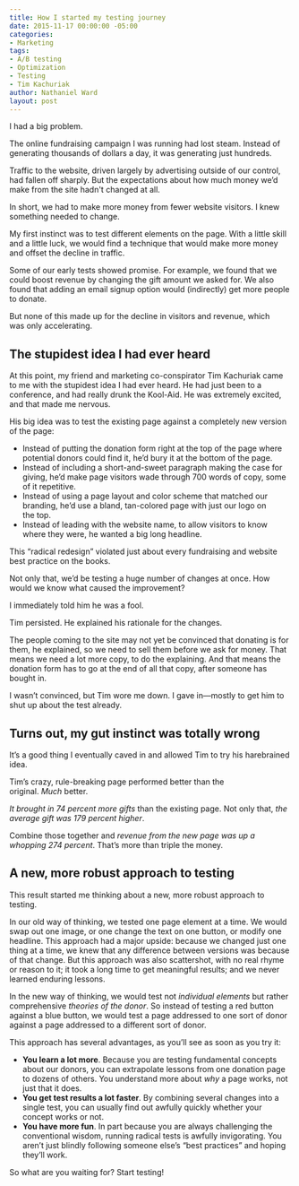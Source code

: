 ```yaml
---
title: How I started my testing journey
date: 2015-11-17 00:00:00 -05:00
categories:
- Marketing
tags:
- A/B testing
- Optimization
- Testing
- Tim Kachuriak
author: Nathaniel Ward
layout: post
---
```


I had a big problem.

The online fundraising campaign I was running had lost steam. Instead of generating thousands of dollars a day, it was generating just hundreds.

Traffic to the website, driven largely by advertising outside of our control, had fallen off sharply. But the expectations about how much money we’d make from the site hadn't changed at all.

In short, we had to make more money from fewer website visitors. I knew something needed to change.

My first instinct was to test different elements on the page. With a little skill and a little luck, we would find a technique that would make more money and offset the decline in traffic.

Some of our early tests showed promise. For example, we found that we could boost revenue by changing the gift amount we asked for. We also found that adding an email signup option would (indirectly) get more people to donate.

But none of this made up for the decline in visitors and revenue, which was only accelerating.

## The stupidest idea I had ever heard

At this point, my friend and marketing co-conspirator Tim Kachuriak came to me with the stupidest idea I had ever heard. He had just been to a conference, and had really drunk the Kool-Aid. He was extremely excited, and that made me nervous.

His big idea was to test the existing page against a completely new version of the page:

  * Instead of putting the donation form right at the top of the page where potential donors could find it, he’d bury it at the bottom of the page.
  * Instead of including a short-and-sweet paragraph making the case for giving, he’d make page visitors wade through 700 words of copy, some of it repetitive.
  * Instead of using a page layout and color scheme that matched our branding, he’d use a bland, tan-colored page with just our logo on the top.
  * Instead of leading with the website name, to allow visitors to know where they were, he wanted a big long headline.

This “radical redesign” violated just about every fundraising and website best practice on the books.

Not only that, we’d be testing a huge number of changes at once. How would we know what caused the improvement?

I immediately told him he was a fool.

Tim persisted. He explained his rationale for the changes.

The people coming to the site may not yet be convinced that donating is for them, he explained, so we need to sell them before we ask for money. That means we need a lot more copy, to do the explaining. And that means the donation form has to go at the end of all that copy, after someone has bought in.

I wasn’t convinced, but Tim wore me down. I gave in—mostly to get him to shut up about the test already.

## Turns out, my gut instinct was totally wrong

It’s a good thing I eventually caved in and allowed Tim to try his harebrained idea.

Tim’s crazy, rule-breaking page performed better than the original. *Much* better.

*It brought in 74 percent more gifts* than the existing page. Not only that, *the average gift was 179 percent higher*.

Combine those together and *revenue from the new page was up a whopping 274 percent*. That’s more than triple the money.

## A new, more robust approach to testing

This result started me thinking about a new, more robust approach to testing.

In our old way of thinking, we tested one page element at a time. We would swap out one image, or one change the text on one button, or modify one headline. This approach had a major upside: because we changed just one thing at a time, we knew that any difference between versions was because of that change. But this approach was also scattershot, with no real rhyme or reason to it; it took a long time to get meaningful results; and we never learned enduring lessons.

In the new way of thinking, we would test not *individual elements* but rather comprehensive *theories of the donor*. So instead of testing a red button against a blue button, we would test a page addressed to one sort of donor against a page addressed to a different sort of donor.

This approach has several advantages, as you’ll see as soon as you try it:

  * **You learn a lot more**. Because you are testing fundamental concepts about our donors, you can extrapolate lessons from one donation page to dozens of others. You understand more about *why* a page works, not just that it does.
  * **You get test results a lot faster**. By combining several changes into a single test, you can usually find out awfully quickly whether your concept works or not.
  * **You have more fun**. In part because you are always challenging the conventional wisdom, running radical tests is awfully invigorating. You aren’t just blindly following someone else’s “best practices” and hoping they’ll work.

So what are you waiting for? Start testing!